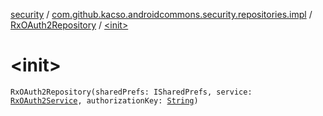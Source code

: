 [security](../../index.md) / [com.github.kacso.androidcommons.security.repositories.impl](../index.md) / [RxOAuth2Repository](index.md) / [&lt;init&gt;](./-init-.md)

# &lt;init&gt;

`RxOAuth2Repository(sharedPrefs: ISharedPrefs, service: `[`RxOAuth2Service`](../../com.github.kacso.androidcommons.security.network.services/-rx-o-auth2-service/index.md)`, authorizationKey: `[`String`](https://kotlinlang.org/api/latest/jvm/stdlib/kotlin/-string/index.html)`)`